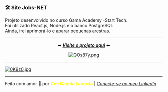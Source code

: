 ### 🛠 Site Jobs-NET 
Projeto desenvolvido no curso Gama Academy -Start Tech. <br />
Foi utilizado React.js, Node.js e o banco PostgreSQl. <br />
Ainda, irei aprimorá-lo e aparar pequenas arestras.
 <br />

---
<div align="center">
  
➡ [***Visite o projeto aqui***](https://client-desafio.herokuapp.com/curriculo) ⬅ <br />

[![QOs87y.png](https://i.im.ge/2021/08/30/QOs87y.png)](https://im.ge/i/QOs87y)

 </div>
 
---

[![0K9z0.jpg](https://i.im.ge/2021/08/09/0K9z0.jpg)](https://im.ge/i/0K9z0)

---
Feito com amor :hugs: por <font color="yellow"> **Dev Camila Lacerda**</font>    | [*Conecte-se ao meu LinkedIn*](https://www.linkedin.com/in/camila-lacerda/)

